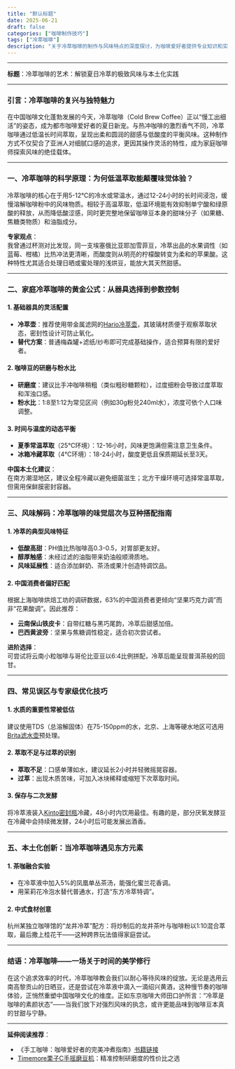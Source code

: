 ```yaml
---
title: "默认标题"
date: 2025-06-21
draft: false
categories: ["咖啡制作技巧"]
tags: ["冷萃咖啡"]
description: "关于冷萃咖啡的制作与风味特点的深度探讨，为咖啡爱好者提供专业知识和实用指南。"
---
```


---
**标题**：冷萃咖啡的艺术：解锁夏日冷萃的极致风味与本土化实践

---

### 引言：冷萃咖啡的复兴与独特魅力

在中国咖啡文化蓬勃发展的今天，冷萃咖啡（Cold Brew Coffee）正以“慢工出细活”的姿态，成为都市咖啡爱好者的夏日新宠。与热冲咖啡的激烈香气不同，冷萃咖啡通过低温长时间萃取，呈现出柔和圆润的甜感与低酸度的平衡风味。这种制作方式不仅契合了亚洲人对细腻口感的追求，更因其操作灵活的特性，成为家庭咖啡师探索风味的绝佳载体。

---

### 一、冷萃咖啡的科学原理：为何低温萃取能颠覆味觉体验？

冷萃咖啡的核心在于用5-12℃的冷水或常温水，通过12-24小时的长时间浸泡，缓慢溶解咖啡粉中的风味物质。相较于高温萃取，低温环境能有效抑制单宁酸和绿原酸的释放，从而降低酸涩感，同时更完整地保留咖啡豆本身的甜味分子（如果糖、焦糖类物质）和油脂成分。

**专家观点**：  
我曾通过杯测对比发现，同一支埃塞俄比亚耶加雪菲豆，冷萃出品的水果调性（如蓝莓、柑橘）比热冲法更清晰，而酸度则从明亮的柠檬酸转变为柔和的苹果酸。这种特性尤其适合处理日晒或蜜处理的浅烘豆，能放大其天然甜感。

---

### 二、家庭冷萃咖啡的黄金公式：从器具选择到参数控制

#### 1. 基础器具的灵活配置  
- **冷萃壶**：推荐使用带金属滤网的[Hario冷萃壶](https://www.amazon.com/s?k=Hario%E5%86%B7%E8%90%83%E5%A3%B6&tag=coffeeprism-20)，其玻璃材质便于观察萃取状态，密封性设计可防止氧化。  
- **替代方案**：普通梅森罐+滤纸/纱布即可完成基础操作，适合预算有限的爱好者。

#### 2. 咖啡豆的研磨与粉水比  
- **研磨度**：建议比手冲咖啡稍粗（类似粗砂糖颗粒），过度细粉会导致过度萃取和浑浊口感。  
- **粉水比**：1:8至1:12为常见区间（例如30g粉兑240ml水），浓度可依个人口味调整。  

#### 3. 时间与温度的动态平衡  
- **夏季常温萃取**（25℃环境）：12-16小时，风味更饱满但需注意卫生条件。  
- **冰箱冷藏萃取**（4℃环境）：18-24小时，酸度更低且保质期延长至3天。  

**中国本土化建议**：  
在南方潮湿地区，建议全程冷藏以避免细菌滋生；北方干燥环境可选择常温萃取，但需用保鲜膜密封容器。

---

### 三、风味解码：冷萃咖啡的味觉层次与豆种搭配指南

#### 1. 冷萃的典型风味特征  
- **低酸高甜**：PH值比热咖啡高0.3-0.5，对胃部更友好。  
- **醇厚触感**：未经过滤的油脂带来奶油般顺滑质地。  
- **风味延展性**：适合添加鲜奶、茶汤或果汁创造特调饮品。

#### 2. 中国消费者偏好匹配  
根据上海咖啡烘焙工坊的调研数据，63%的中国消费者更倾向“坚果巧克力调”而非“花果酸调”。因此推荐：  
- **云南保山铁皮卡**：自带红糖与黑巧尾韵，冷萃后甜感加倍。  
- **巴西黄波旁**：坚果与焦糖调性稳定，适合初次尝试者。  

**进阶选择**：  
可尝试将云南小粒咖啡与哥伦比亚豆以6:4比例拼配，冷萃后能呈现普洱茶般的回甘。

---

### 四、常见误区与专家级优化技巧

#### 1. 水质的重要性常被低估  
建议使用TDS（总溶解固体）在75-150ppm的水，北京、上海等硬水地区可选用[Brita滤水壶](https://www.amazon.com/s?k=Brita%E6%BB%A4%E6%B0%B4%E5%A3%B6&tag=coffeeprism-20)预处理。

#### 2. 萃取不足与过萃的识别  
- **萃取不足**：口感单薄如水，建议延长2小时并轻微摇晃容器。  
- **过萃**：出现木质苦味，可加入冰块稀释或缩短下次萃取时间。

#### 3. 保存与二次发酵  
将冷萃液装入[Kinto密封瓶](https://www.amazon.com/s?k=Kinto%E5%AF%86%E5%B0%81%E7%93%B6&tag=coffeeprism-20)冷藏，48小时内饮用最佳。有趣的是，部分厌氧发酵豆在冷藏中会持续微发酵，24小时后可能发展出酒香。

---

### 五、本土化创新：当冷萃咖啡遇见东方元素

#### 1. 茶咖融合实验  
- 在冷萃液中加入5%的凤凰单丛茶汤，能强化蜜兰花香调。  
- 用茉莉花冷泡水替代普通水，打造“东方冷萃特调”。

#### 2. 中式食材创意  
杭州某独立咖啡馆的“龙井冷萃”配方：将炒制后的龙井茶叶与咖啡粉以1:10混合萃取，最后撒上桂花干——这种跨界玩法值得家庭尝试。

---

### 结语：冷萃咖啡——一场关于时间的美学修行

在这个追求效率的时代，冷萃咖啡教会我们以耐心等待风味的绽放。无论是选用云南高黎贡山的日晒豆，还是尝试在冷萃液中滴入一滴绍兴黄酒，这种慢节奏的咖啡体验，正悄然重塑中国咖啡文化的维度。正如东京咖啡大师田口护所言：“冷萃是咖啡的素颜状态”——当我们放下对强烈风味的执念，或许更能品味到咖啡豆本真的甘甜与宁静。

---

**延伸阅读推荐**：  
- 《手工咖啡：咖啡爱好者的完美冲煮指南》[书籍链接](https://www.amazon.com/s?k=%E4%B9%A6%E7%B1%8D%E9%93%BE%E6%8E%A5&tag=coffeeprism-20)  
- [Timemore栗子C手摇磨豆机](https://www.amazon.com/s?k=Timemore%E6%A0%97%E5%AD%90C%E6%89%8B%E6%91%87%E7%A3%A8%E8%B1%86%E6%9C%BA&tag=coffeeprism-20)：精准控制研磨度的性价比之选